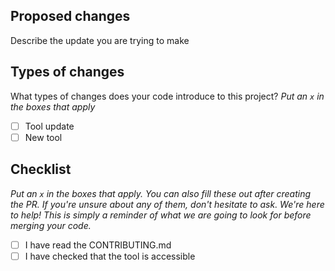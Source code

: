 ## Proposed changes

Describe the update you are trying to make

## Types of changes

What types of changes does your code introduce to this project?
_Put an `x` in the boxes that apply_

- [ ] Tool update
- [ ] New tool

## Checklist

_Put an `x` in the boxes that apply. You can also fill these out after creating the PR. If you're unsure about any of them, don't hesitate to ask. We're here to help! This is simply a reminder of what we are going to look for before merging your code._

- [ ] I have read the CONTRIBUTING.md
- [ ] I have checked that the tool is accessible
